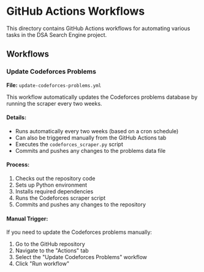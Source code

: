 # GitHub Actions Workflows

This directory contains GitHub Actions workflows for automating various tasks in the DSA Search Engine project.

## Workflows

### Update Codeforces Problems

**File:** `update-codeforces-problems.yml`

This workflow automatically updates the Codeforces problems database by running the scraper every two weeks.

#### Details:
- Runs automatically every two weeks (based on a cron schedule)
- Can also be triggered manually from the GitHub Actions tab
- Executes the `codeforces_scraper.py` script
- Commits and pushes any changes to the problems data file

#### Process:
1. Checks out the repository code
2. Sets up Python environment
3. Installs required dependencies
4. Runs the Codeforces scraper script
5. Commits and pushes any changes to the repository

#### Manual Trigger:
If you need to update the Codeforces problems manually:
1. Go to the GitHub repository
2. Navigate to the "Actions" tab
3. Select the "Update Codeforces Problems" workflow
4. Click "Run workflow"
